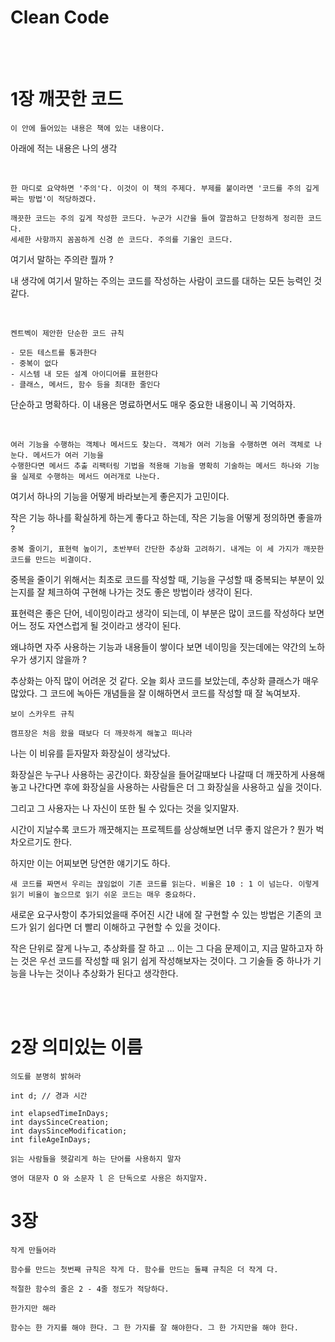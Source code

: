 # Clean Code

<br>

<br>

# 1장 깨끗한 코드

```
이 안에 들어있는 내용은 책에 있는 내용이다.
```

아래에 적는 내용은 나의 생각

<br>

```
한 마디로 요약하면 '주의'다. 이것이 이 책의 주제다. 부제를 붙이라면 '코드를 주의 깊게 짜는 방법'이 적당하겠다.

깨끗한 코드는 주의 깊게 작성한 코드다. 누군가 시간을 들여 깔끔하고 단정하게 정리한 코드다.
세세한 사항까지 꼼꼼하게 신경 쓴 코드다. 주의를 기울인 코드다.
```

여기서 말하는 주의란 뭘까 ?

내 생각에 여기서 말하는 주의는 코드를 작성하는 사람이 코드를 대하는 모든 능력인 것 같다.

<br>

```
켄트벡이 제안한 단순한 코드 규칙

- 모든 테스트를 통과한다
- 중복이 없다
- 시스템 내 모든 설계 아이디어를 표현한다
- 클래스, 메서드, 함수 등을 최대한 줄인다
```

단순하고 명확하다. 이 내용은 명료하면서도 매우 중요한 내용이니 꼭 기억하자.

<br>

```
여러 기능을 수행하는 객체나 메서드도 찾는다. 객체가 여러 기능을 수행하면 여러 객체로 나눈다. 메서드가 여러 기능을
수행한다면 메서드 추출 리팩터링 기법을 적용해 기능을 명확히 기술하는 메서드 하나와 기능을 실제로 수행하는 메서드 여러개로 나눈다.
```

여기서 하나의 기능을 어떻게 바라보는게 좋은지가 고민이다.

작은 기능 하나를 확실하게 하는게 좋다고 하는데, 작은 기능을 어떻게 정의하면 좋을까 ?

```
중복 줄이기, 표현력 높이기, 초반부터 간단한 추상화 고려하기. 내게는 이 세 가지가 깨끗한 코드를 만드는 비결이다.
```

중복을 줄이기 위해서는 최초로 코드를 작성할 때, 기능을 구성할 때 중복되는 부분이 있는지를 잘 체크하여 구현해 나가는 것도 좋은
방법이라 생각이 된다.

표현력은 좋은 단어, 네이밍이라고 생각이 되는데, 이 부분은 많이 코드를 작성하다 보면 어느 정도 자연스럽게 될 것이라고 생각이 된다.

왜냐하면 자주 사용하는 기능과 내용들이 쌓이다 보면 네이밍을 짓는데에는 약간의 노하우가 생기지 않을까 ?

추상화는 아직 많이 어려운 것 같다. 오늘 회사 코드를 보았는데, 추상화 클래스가 매우 많았다. 그 코드에 녹아든 개념들을 잘 이해하면서
코드를 작성할 때 잘 녹여보자.


```
보이 스카우트 규칙

캠프장은 처음 왔을 때보다 더 깨끗하게 해놓고 떠나라 
```

나는 이 비유를 듣자말자 화장실이 생각났다.

화장실은 누구나 사용하는 공간이다. 화장실을 들어갈때보다 나갈때 더 깨끗하게 사용해놓고 나간다면 후에 화장실을 사용하는 사람들은
더 그 화장실을 사용하고 싶을 것이다.

그리고 그 사용자는 나 자신이 또한 될 수 있다는 것을 잊지말자.

시간이 지날수록 코드가 깨끗해지는 프로젝트를 상상해보면 너무 좋지 않은가 ? 뭔가 벅차오르기도 한다.

하지만 이는 어찌보면 당연한 얘기기도 하다.

```
새 코드를 짜면서 우리는 끊임없이 기존 코드를 읽는다. 비율은 10 : 1 이 넘는다. 이렇게 읽기 비율이 높으므로 읽기 쉬운 코드는 매우 중요하다.
```

새로운 요구사항이 추가되었을때 주어진 시간 내에 잘 구현할 수 있는 방법은 기존의 코드가 읽기 쉽다면 더 빨리 이해하고 구현할 수 있을 것이다.

작은 단위로 잘게 나누고, 추상화를 잘 하고 ... 이는 그 다음 문제이고, 지금 말하고자 하는 것은 우선 코드를 작성할 때 읽기 쉽게 작성해보자는 것이다.
그 기술들 중 하나가 기능을 나누는 것이나 추상화가 된다고 생각한다.

<br>

<br>

# 2장 의미있는 이름

```
의도를 분명히 밝혀라

int d; // 경과 시간

int elapsedTimeInDays;
int daysSinceCreation;
int daysSinceModification;
int fileAgeInDays;
```

```
읽는 사람들을 헷갈리게 하는 단어를 사용하지 말자

영어 대문자 O 와 소문자 l 은 단독으로 사용은 하지말자.
```

# 3장

```
작게 만들어라

함수를 만드는 첫번째 규칙은 작게 다. 함수를 만드는 둘쨰 규칙은 더 작게 다.

적절한 함수의 줄은 2 - 4줄 정도가 적당하다.
```


```
한가지만 해라

함수는 한 가지를 해야 한다. 그 한 가지를 잘 해야한다. 그 한 가지만을 해야 한다.
```

